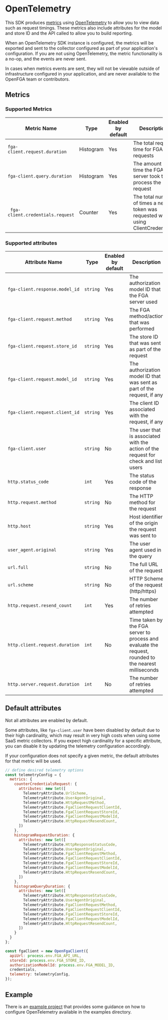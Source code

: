 # OpenTelemetry

This SDK produces [metrics](https://opentelemetry.io/docs/concepts/signals/metrics/) using [OpenTelemetry](https://opentelemetry.io/) to allow you to view data such as request timings. These metrics also include attributes for the model and store ID and the API called to allow you to build reporting.

When an OpenTelemetry SDK instance is configured, the metrics will be exported and sent to the collector configured as part of your application's configuration. If you are not using OpenTelemetry, the metric functionality is a no-op, and the events are never sent.

In cases when metrics events are sent, they will not be viewable outside of infrastructure configured in your application, and are never available to the OpenFGA team or contributors.

## Metrics

### Supported Metrics

| Metric Name                     | Type      | Enabled by default | Description                                                                     |
|---------------------------------|-----------|--------------------|---------------------------------------------------------------------------------|
| `fga-client.request.duration`   | Histogram | Yes                | The total request time for FGA requests                                         |
| `fga-client.query.duration`     | Histogram | Yes                | The amount of time the FGA server took to process the request                   |
|` fga-client.credentials.request`| Counter   | Yes                | The total number of times a new token was requested when using ClientCredentials|

### Supported attributes

| Attribute Name                 |  Type     | Enabled by default | Description                                                                         |
|--------------------------------|-----------|--------------------|-------------------------------------------------------------------------------------|
| `fga-client.response.model_id` | `string`  | Yes                | The authorization model ID that the FGA server used                                 |
| `fga-client.request.method`    | `string`  | Yes                | The FGA method/action that was performed                                            |
| `fga-client.request.store_id`  | `string`  | Yes                | The store ID that was sent as part of the request                                   |
| `fga-client.request.model_id`  | `string`  | Yes                | The authorization model ID that was sent as part of the request, if any             |
| `fga-client.request.client_id` | `string`  | Yes                | The client ID associated with the request, if any                                   |
| `fga-client.user`              | `string`  | No                 | The user that is associated with the action of the request for check and list users |
| `http.status_code `            | `int`     | Yes                | The status code of the response                                                     |
| `http.request.method`          | `string`  | No                 | The HTTP method for the request                                                     |
| `http.host`                    | `string`  | Yes                | Host identifier of the origin the request was sent to                               |
| `user_agent.original`          | `string`  | Yes                | The user agent used in the query                                                    |
| `url.full`                     | `string`  | No                 | The full URL of the request                                                         |
| `url.scheme`                   | `string`  | No                 | HTTP Scheme of the request (http/https)                                             |
| `http.request.resend_count`    | `int`     | Yes                | The number of retries attempted                                                     |
| `http.client.request.duration` | `int`     | No                 | Time taken by the FGA server to process and evaluate the request, rounded to the nearest milliseconds   |
| `http.server.request.duration` | `int`     | No                 | The number of retries attempted                                                     |

## Default attributes

Not all attributes are enabled by default.

Some attributes, like `fga-client.user` have been disabled by default due to their high cardinality, which may result in very high costs when using some SaaS metric collectors. If you expect high cardinality for a specific attribute, you can disable it by updating the telemetry configuration accordingly.

If your configuration does not specify a given metric, the default attributes for that metric will be used.


```javascript
// define desired telemetry options
const telemetryConfig = {
  metrics: {
    counterCredentialsRequest: {
      attributes: new Set([
        TelemetryAttribute.UrlScheme,
        TelemetryAttribute.UserAgentOriginal,
        TelemetryAttribute.HttpRequestMethod,
        TelemetryAttribute.FgaClientRequestClientId,
        TelemetryAttribute.FgaClientRequestStoreId,
        TelemetryAttribute.FgaClientRequestModelId,
        TelemetryAttribute.HttpRequestResendCount,
      ])
    },
    histogramRequestDuration: {
      attributes: new Set([
        TelemetryAttribute.HttpResponseStatusCode,
        TelemetryAttribute.UserAgentOriginal,
        TelemetryAttribute.FgaClientRequestMethod,
        TelemetryAttribute.FgaClientRequestClientId,
        TelemetryAttribute.FgaClientRequestStoreId,
        TelemetryAttribute.FgaClientRequestModelId,
        TelemetryAttribute.HttpRequestResendCount,
      ])
    },
    histogramQueryDuration: {
      attributes: new Set([
        TelemetryAttribute.HttpResponseStatusCode,
        TelemetryAttribute.UserAgentOriginal,
        TelemetryAttribute.FgaClientRequestMethod,
        TelemetryAttribute.FgaClientRequestClientId,
        TelemetryAttribute.FgaClientRequestStoreId,
        TelemetryAttribute.FgaClientRequestModelId,
        TelemetryAttribute.HttpRequestResendCount,
      ])
    }
  }
};

const fgaClient = new OpenFgaClient({
  apiUrl: process.env.FGA_API_URL,
  storeId: process.env.FGA_STORE_ID,
  authorizationModelId: process.env.FGA_MODEL_ID,
  credentials,
  telemetry: telemetryConfig,
});

```

## Example

There is an [example project](https://github.com/openfga/js-sdk/blob/main/example/opentelemetry) that provides some guidance on how to configure OpenTelemetry available in the examples directory.
